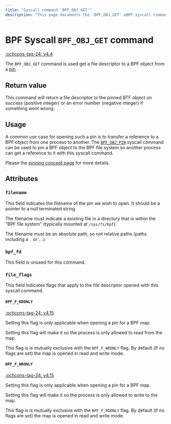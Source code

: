 ```yaml
---
title: "Syscall command 'BPF_OBJ_GET'"
description: "This page documents the 'BPF_OBJ_GET' eBPF syscall command, including its definition, usage, program types that can use it, and examples."
---
```

# BPF Syscall `BPF_OBJ_GET` command

<!-- [FEATURE_TAG](BPF_OBJ_GET) -->
[:octicons-tag-24: v4.4](https://github.com/torvalds/linux/commit/b2197755b2633e164a439682fb05a9b5ea48f706)
<!-- [/FEATURE_TAG] -->

The `BPF_OBJ_GET` command is used get a file descriptor to a BPF object from a [pin](../concepts/pinning.md).

## Return value

This command will return a file descriptor to the pinned BTF object on success (positive integer) or an error number (negative integer) if something went wrong.

## Usage

A common use case for opening such a pin is to transfer a reference to a BPF object from one process to another. The [`BPF_OBJ_PIN`](BPF_OBJ_PIN.md) syscall command can be used to pin a BPF object to the BPF file system so another process can get a reference to it with this syscall command.

Please the [pinning concept page](../concepts/pinning.md) for more details.

## Attributes

### `filename`

This field indicates the filename of the pin we wish to open. It should be a pointer to a null terminated string. 

The filename must indicate a existing file in a directory that is within the "BPF file system" (typically mounted at `/sys/fs/bpf`).

The filename must be an absolute path, so not relative paths (paths including a `.` or `..`).

### `bpf_fd`

This field is unused for this command.

### `file_flags`

This field indicates flags that apply to the file descriptor opened with this syscall command.

#### `BPF_F_RDONLY`

[:octicons-tag-24: v4.15](https://github.com/torvalds/linux/commit/6e71b04a82248ccf13a94b85cbc674a9fefe53f5)

Setting this flag is only applicable when opening a pin for a BPF map.

Setting this flag will make it so the process is only allowed to read from the map.

This flag is is mutually exclusive with the `BPF_F_WRONLY` flag. By default (if no flags are set) the map is opened in read and write mode.

#### `BPF_F_WRONLY`

[:octicons-tag-24: v4.15](https://github.com/torvalds/linux/commit/6e71b04a82248ccf13a94b85cbc674a9fefe53f5)

Setting this flag is only applicable when opening a pin for a BPF map.

Setting this flag will make it so the process is only allowed to write to the map.

This flag is is mutually exclusive with the `BPF_F_RDONLY` flag. By default (if no flags are set) the map is opened in read and write mode.
